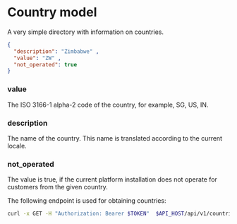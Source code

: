 # Country model

A very simple directory with information on countries.

```json
{
  "description": "Zimbabwe" ,
  "value": "ZW" ,
  "not_operated": true
}
```

### value

The ISO 3166-1 alpha-2 code of the country, for example, SG, US, IN.

### description

The name of the country. This name is translated according to the current locale.

### not_operated

The value is true, if the current platform installation does not operate for customers from the given country.

The following endpoint is used for obtaining countries:

```bash
curl -x GET -H "Authorization: Bearer $TOKEN"  $API_HOST/api/v1/countries
```
